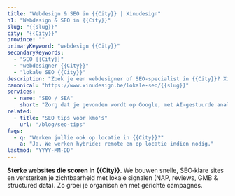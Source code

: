 ```yaml
---
title: "Webdesign & SEO in {{City}} | Xinudesign"
h1: "Webdesign & SEO in {{City}}"
slug: "{{slug}}"
city: "{{City}}"
province: ""
primaryKeyword: "webdesign {{City}}"
secondaryKeywords:
  - "SEO {{City}}"
  - "webdesigner {{City}}"
  - "lokale SEO {{City}}"
description: "Zoek je een webdesigner of SEO‑specialist in {{City}}? Xinudesign helpt kmo’s met snelle, vindbare websites, AI‑marketing en lokale SEO."
canonical: "https://www.xinudesign.be/lokale-seo/{{slug}}"
services:
  - name: "SEO / SEA"
    short: "Zorg dat je gevonden wordt op Google, met AI‑gestuurde analyses en gerichte campagnes."
related:
  - title: "SEO tips voor kmo's"
    url: "/blog/seo-tips"
faqs:
  - q: "Werken jullie ook op locatie in {{City}}?"
    a: "Ja. We werken hybride: remote en op locatie indien nodig."
lastmod: "YYYY-MM-DD"
---
```


**Sterke websites die scoren in {{City}}.**
We bouwen snelle, SEO‑klare sites en versterken je zichtbaarheid met lokale signalen (NAP, reviews, GMB & structured data). Zo groei je organisch én met gerichte campagnes.
